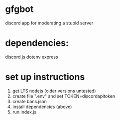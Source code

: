 # gfgbot
discord app for moderating a stupid server

# dependencies:
discord.js
dotenv
express

# set up instructions
1) get LTS nodejs (older versions untested)
2) create file ".env" and set TOKEN=discordapitoken
3) create bans.json
4) install dependencies (above)
5) run index.js
